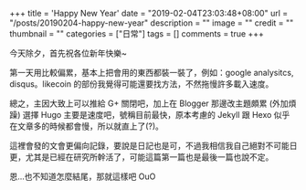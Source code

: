 +++
title = 'Happy New Year'
date = "2019-02-04T23:03:48+08:00"
url = "/posts/20190204-happy-new-year"
description = ""
image = ""
credit = ""
thumbnail = ""
categories = ["日常"]
tags = []
comments = true
+++

今天除夕，首先祝各位新年快樂~  
<!--more-->
第一天用比較偏累，基本上把會用的東西都裝一裝了，例如：google analysitcs, disqus。likecoin 的部份我覺得可能還要找方法，不然拖慢許多載入速度。  
  
總之，主因大致上可以推給 G+ 關閉吧，加上在 Blogger 那邊改主題頗累 (外加煩躁) 選擇 Hugo 主要是速度吧，號稱目前最快，原本考慮的 Jekyll 跟 Hexo 似乎在文章多的時候都會慢，所以就直上了(?)。  
  
這裡會發的文會更偏向記錄，要說是日記也是可，不過我相信我自己絕對不可能日更，尤其是已經在研究所幹活了，可能這篇第一篇也是最後一篇也說不定。  
  
恩...也不知道怎麼結尾，那就這樣吧 OuO
